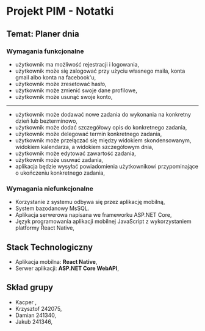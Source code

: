 # Projekt PIM - Notatki

## Temat: Planer dnia

### Wymagania funkcjonalne
- użytkownik ma możliwość rejestracji i logowania,
- użytkownik może się zalogować przy użyciu własnego maila, konta gmail albo konta na facebook'u,
- użytkownik może zresetować hasło,
- użytkownik może zmienić swoje dane profilowe,
- użytkownik może usunąć swoje konto,
___
- użytkownik może dodawać nowe zadania do wykonania na konkretny dzień lub bezterminowo,
- użytkownik może dodać szczegółowy opis do konkretnego zadania,
- użytkownik może delegować termin konkretnego zadania,
- użytkownik może przełączać się między widokiem skondensowanym, widokiem kalendarza, a widokiem szczegółowym dnia,
- użytkownik może edytować zawartość zadania,
- użytkownik może usuwać zadania,
- aplikacja będzie wysyłać powiadomienia użytkownikowi przypominające o ukończeniu konkretnego zadania,

### Wymagania niefunkcjonalne
- Korzystanie z systemu odbywa się przez aplikację mobilną,
- System bazodanowy MsSQL.
- Aplikacja serwerowa napisana we frameworku ASP.NET Core,
- Język programowania aplikacji mobilnej JavaScript z wykorzystaniem platformy React Native,

## Stack Technologiczny
 - Aplikacja mobilna: **React Native**,
 - Serwer aplikacji: **ASP.NET Core WebAPI**,

## Skład grupy
- Kacper , 
- Krzysztof 242075,
- Damian 241340, 
- Jakub 241346,
